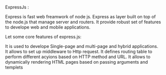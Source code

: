 ExpressJs :

Express is fast web freamwork of node js.
Express as layer built on top of the node.js that manage server and routers.
It provide robust set of features to develope web and mobile applications.

Let some core features of express.js:

It is used to develope Single-page and multi-page and hybrid applications.
It allows to set up middleware to Http request.
It defines routing table to perform different acyions based on HTTP method and URL.
It allows to dynamically rendering HTML pages based on passing arguments and templets
